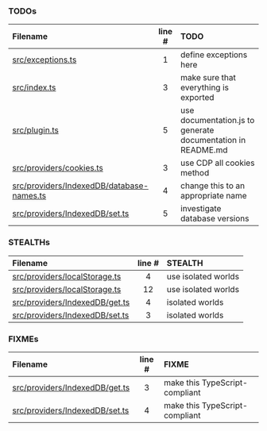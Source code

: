 ### TODOs

| Filename                                                                                  | line # | TODO                                                        |
| :---------------------------------------------------------------------------------------- | :----: | :---------------------------------------------------------- |
| [src/exceptions.ts](src/exceptions.ts#L1)                                                 |   1    | define exceptions here                                      |
| [src/index.ts](src/index.ts#L3)                                                           |   3    | make sure that everything is exported                       |
| [src/plugin.ts](src/plugin.ts#L5)                                                         |   5    | use documentation.js to generate documentation in README.md |
| [src/providers/cookies.ts](src/providers/cookies.ts#L3)                                   |   3    | use CDP all cookies method                                  |
| [src/providers/IndexedDB/database-names.ts](src/providers/IndexedDB/database-names.ts#L4) |   4    | change this to an appropriate name                          |
| [src/providers/IndexedDB/set.ts](src/providers/IndexedDB/set.ts#L5)                       |   5    | investigate database versions                               |

### STEALTHs

| Filename                                                            | line # | STEALTH             |
| :------------------------------------------------------------------ | :----: | :------------------ |
| [src/providers/localStorage.ts](src/providers/localStorage.ts#L4)   |   4    | use isolated worlds |
| [src/providers/localStorage.ts](src/providers/localStorage.ts#L12)  |   12   | use isolated worlds |
| [src/providers/IndexedDB/get.ts](src/providers/IndexedDB/get.ts#L4) |   4    | isolated worlds     |
| [src/providers/IndexedDB/set.ts](src/providers/IndexedDB/set.ts#L3) |   3    | isolated worlds     |

### FIXMEs

| Filename                                                            | line # | FIXME                          |
| :------------------------------------------------------------------ | :----: | :----------------------------- |
| [src/providers/IndexedDB/get.ts](src/providers/IndexedDB/get.ts#L3) |   3    | make this TypeScript-compliant |
| [src/providers/IndexedDB/set.ts](src/providers/IndexedDB/set.ts#L4) |   4    | make this TypeScript-compliant |
